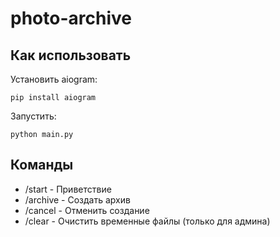 # photo-archive
## Как использовать
Установить aiogram:
```
pip install aiogram
```
Запустить:
```
python main.py
```
## Команды
- /start - Приветствие
- /archive - Создать архив
- /cancel - Отменить создание
- /clear - Очистить временные файлы (только для админа)